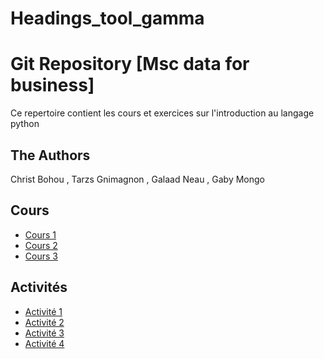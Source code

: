 # Headings_tool_gamma
# Git Repository  [Msc data for business] 

Ce repertoire contient les cours et exercices sur l'introduction au langage python 

## The Authors

Christ Bohou , Tarzs Gnimagnon , Galaad Neau , Gaby Mongo

## Cours

* [Cours 1](cours/Introduction_Python_1.ipynb)
* [Cours 2](cours/Introduction_Python_2.ipynb)
* [Cours 3](cours/Introduction_Python_3.ipynb)
  

## Activités


* [Activité 1](activites/Introduction_Python_1_Activite.ipynb)
* [Activité 2](activites/Introduction_Python_2_Activite.ipynb)
* [Activité 3](activites/Introduction_Python_3_Activite.ipynb)
* [Activité 4](activites/Homework.py)
